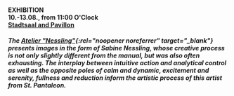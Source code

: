 #### **EXHIBITION**<br>10.-13.08., from 11:00 O'Clock<br>[Stadtsaal and Pavillon](#locations)
##### The [Atelier "Nessling"](https://www.atelier-nessling.at/){:rel="noopener noreferrer" target="_blank"} presents images in the form of Sabine Nessling, whose creative process is not only slightly different from the manual, but was also often exhausting. The interplay between intuitive action and analytical control as well as the opposite poles of calm and dynamic, excitement and serenity, fullness and reduction inform the artistic process of this artist from St. Pantaleon.